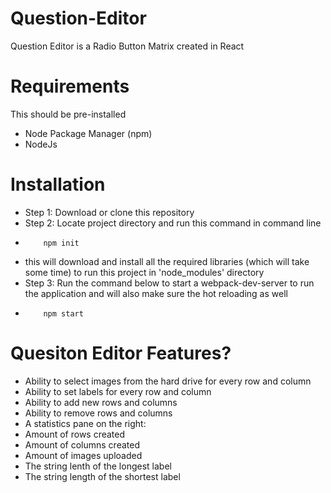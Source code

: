 # Question-Editor
  Question Editor is a Radio Button Matrix created in React

# Requirements
  This should be pre-installed
  - Node Package Manager (npm)
  - NodeJs

# Installation
- Step 1: Download or clone this repository
- Step 2: Locate project directory and run this command in command line
-         npm init 
- this will download and install all the required libraries (which will take some time) to run this project in 'node_modules' directory
- Step 3: Run the command below to start a webpack-dev-server to run the application and will also make sure the hot reloading as well
-         npm start

# Quesiton Editor Features?
- Ability to select images from the hard drive for every row and column
- Ability to set labels for every row and column
- Ability to add new rows and columns
- Ability to remove rows and columns
- A statistics pane on the right:
- Amount of rows created
- Amount of columns created
- Amount of images uploaded
- The string lenth of the longest label
- The string length of the shortest label

